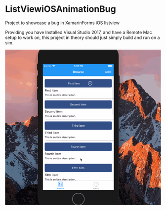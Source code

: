 # ListViewiOSAnimationBug
Project to showcase a bug in XamarinForms iOS listview

Providing you have Installed Visual Studio 2017, and have a Remote Mac setup to work on, this project in theory should just simply build and run on a sim.

![alt text](https://github.com/couper321/ListViewiOSAnimationBug/blob/master/22547268_1571042636267314_2468776905734619136_n.gif "BugInAction")
